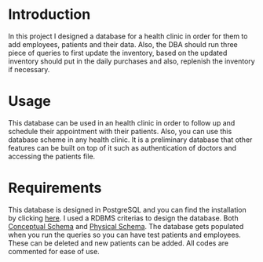 # Introduction

In this project I designed a database for a health clinic in order for them to add employees, patients and their data. Also, the DBA should run three piece of queries to first update the inventory, based on the updated inventory should put in the daily purchases and also, replenish the inventory if necessary.

# Usage

This database can be used in an health clinic in order to follow up and schedule their appointment with their patients. Also, you can use this database scheme in any health clinic. It is a preliminary database that other features can be built on top of it such as authentication of doctors and accessing the patients file.

# Requirements

This database is designed in  PostgreSQL and you can find the installation by clicking [here](https://www.postgresql.org/download/). I used a RDBMS criterias to design the database. Both [Conceptual Schema](ConceptualSchema.png) and [Physical Schema](PhysicalSchema.png). The database gets populated when you run the queries so you can have test patients and employees. These can be deleted and new patients can be added. All codes are commented for ease of use.  
